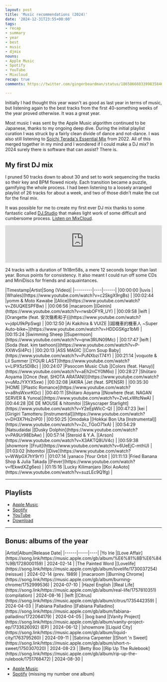 ```yaml
---
layout: post
title: 'Music recommendations (2024)'
date: '2024-12-31T23:55+00:00'
tags:
- recap
- summary
- year
- best
- music
- djmix
nouns:
- Apple Music
- Spotify
- YouTube
- Mixcloud
recap: true
comments: https://twitter.com/gingerbeardman/status/1865066603399835846

---
```


Initially I had thought this year wasn't as good as last year in terms of music, but listening again to the best tracks from the first 40-something weeks of the year proved otherwise. It was a great year.

Most music I was sent by the Apple Music algorithm continued to be Japanese, thanks to my ongoing deep dive. During the initial playlist curation I was struck by a fairly clean divide of dance and not-dance. I was also still listening to [Soichi Terada's Essential Mix](https://www.mixcloud.com/musiclover1980/soichi-terada-essential-mix-2022-03-05/) from 2022. All of this merged together in my mind and I wondered if I could make a DJ mix? In 2024 surely there is software that can assist? There is.

## My first DJ mix

I pruned 50 tracks down to about 30 and set to work sequencing the tracks so their key and BPM flowed nicely. Each transition became a puzzle, gamifying the whole process. I had been listening to a loosely arranged playlist of 26 tracks for about a week, and two of those didn't make the cut for the final mix.

It was possible for me to create my first ever DJ mix thanks to some fantastic called [DJ.Studio](https://dj.studio) that makes light work of some difficult and cumbersome process. [Listen on MixCloud](https://www.mixcloud.com/gingerbeardman/2024/).

<iframe width="100%" height="120" src="https://player-widget.mixcloud.com/widget/iframe/?hide_cover=1&feed=%2Fgingerbeardman%2F2024%2F" frameborder="0" ></iframe>

24 tracks with a duration of 1h18m58s, a mere 12 seconds longer than last year. Bonus points for consistency. It also meant I could run off some CDs and MiniDiscs for friends and acquaintances.

<div class="table-wrapper" markdown="block">
|Timestamp|Artist|Song (Video)|
|---------|----|------|
|00:00:00 |luvis |[Whales](https://www.youtube.com/watch?v=c2SkgX9rgBs) |
|00:02:44 |yomm & Moto Kawabe |[Alice](https://www.youtube.com/watch?v=Z6UQKESPFBw) |
|00:06:56 |macaroom |[Geinin](https://www.youtube.com/watch?v=rwsbOFYR_UY) |
|00:09:58 |leift |[Orangette (feat. 安次嶺希和子)](https://www.youtube.com/watch?v=jdpU9kPpSwg) |
|00:12:50 |Ai Kakihira & VUIZE |[超機車的機車人 ~Super Auto-bike~](https://www.youtube.com/watch?v=HDDGSKgz1bM) |
|00:15:24 |Swimming Sheep |[Supermoon](https://www.youtube.com/watch?v=qnw3RUN09Mc) |
|00:17:47 |leift |[Soda (feat. kim taehoon)](https://www.youtube.com/watch?v=P-XXWvSl4Pc) |
|00:20:13 |ASS MAGIC |[Corn Soup Baby](https://www.youtube.com/watch?v=PuNXbziT74Y) |
|00:21:14 |voquote & Lil Summer |[YOUR LAST](https://www.youtube.com/watch?v=LlPX5z5DlBc) |
|00:24:07 |Pasocom Music Club |[Colors (feat. Haruy)](https://www.youtube.com/watch?v=aEh2nCY0M6o) |
|00:28:27 |Shōtaro Aoyama |[Once (feat. SHOTA ARATANI)](https://www.youtube.com/watch?v=uMzJYXYX5xw) |
|00:32:08 |AKIRA |Jet (feat. SPENSR) |
|00:35:30 |HOME |[Plastic Romance](https://www.youtube.com/watch?v=a8hsWxvrKGc) |
|00:40:11 |Shōtaro Aoyama |[Nowhere (feat. NAGAN SERVER & Yunoa)](https://www.youtube.com/watch?v=ZveLxWtcNwA) |
|00:44:28 |DE DE MOUSE & hitomitoi |[Skyscraper Starlight](https://www.youtube.com/watch?v=Y2eEpWIcC-Q) |
|00:47:23 |kei |[Girigiri Tamotteru [Instrumental]](https://www.youtube.com/watch?v=DH3X7Hs2nP0) |
|00:50:25 |Omodaka |[Hokkai Bon Uta [Instrumental]](https://www.youtube.com/watch?v=Zc_TGoO71xA) |
|00:54:29 |Natsudaidai |[Dusky Dolphin](https://www.youtube.com/watch?v=PA9Ur98EbAw) |
|00:57:14 |Steroid & Y.A. |[Arson](https://www.youtube.com/watch?v=X3AKTQ8UV4c) |
|00:59:38 |showmore |[Fruit](https://www.youtube.com/watch?v=6UeEjC-mthU) |
|01:03:02 |hitomitoi |[Dive](https://www.youtube.com/watch?v=WWpGX7hY9rY) |
|01:07:14 |yanaco |Your Orbit |
|01:11:13 |Fried Banana Shop & Julia Takada |[Fever](https://www.youtube.com/watch?v=fEkwdXZg6eo) |
|01:15:16 |Lucky Kilimanjaro |[Koi AoAoto](https://www.youtube.com/watch?v=suzLEc9Q1fg) |

</div>

----

## Playlists

- [Apple Music](https://music.apple.com/gb/playlist/japanese-best-of-2024/pl.u-KRzZBtDLoK2)
- [Spotify](https://open.spotify.com/playlist/7ruaRCzShrcfzKsy4GaYzm)
- [YouTube](https://www.youtube.com/playlist?list=PLfF-zlMNYMd9Vlb7l3uCwQO_eh2VTAtc_)
- [Download](https://mega.nz/folder/UkokGISS#zZHaUOzcD1KmNY_yNbzwXQ)

----

## Bonus: albums of the year

<div class="table-wrapper" markdown="block">
|Artist|Album|Release Date|
|------|-----|----|
|Yo Irie |[Love Affair](https://song.link/https://music.apple.com/gb/album/%E6%81%8B%E6%84%9B/1728000159) | 2024-02-14 |
|The Painted Word |[Lovelife](https://song.link/https://music.apple.com/gb/album/lovelife/1730037254) (reissue) | 2024-02-14 (prev. 1989) |
|macaroom |[Burning Chrome](https://song.link/https://music.apple.com/gb/album/burning-chrome/1752999536) | 2024-07-10 |
|Hazel English |[Real Life](https://song.link/https://music.apple.com/gb/album/real-life/1757810351) (compilation) | 2024-08-16 |
|leift |[Citrus](https://song.link/https://music.apple.com/gb/album/citrus/1735442359) | 2024-04-03 |
|Fabiana Palladino |[Fabiana Palladino](https://song.link/https://music.apple.com/gb/album/fabiana-palladino/1722064179) | 2024-04-05 |
|bog band |[Vanity Project](https://song.link/https://music.apple.com/gb/album/vanity-project-ep/1733626092) (EP) | 2024-06-12 |
|showmore |[Liquid City](https://song.link/https://music.apple.com/gb/album/liquid-city/1763795260) | 2024-09-11 |
|Sabrina Carpenter |[Short 'n Sweet](https://song.link/https://music.apple.com/gb/album/short-n-sweet/1750307020) | 2024-08-23 |
|Betty Boo |[Rip Up The Rulebook](https://song.link/https://music.apple.com/gb/album/rip-up-the-rulebook/1751768472) | 2024-08-30 |

</div>

- [Apple Music](https://music.apple.com/gb/playlist/albums-2024/pl.u-NPjBpI04jA1)
- [Spotify](https://open.spotify.com/playlist/1xCNxwzvSnV6EUIdcYtc3N?si=6LBNJrmVRE6nTPfJJdoHsQ&pi=e-VbDFOL0PR2GH) (missing my number one album)
